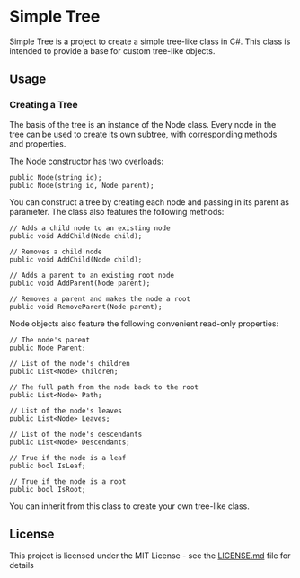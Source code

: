 # Simple Tree

Simple Tree is a project to create a simple tree-like class in C#. This class is intended to provide a base for custom tree-like objects.

## Usage

### Creating a Tree

The basis of the tree is an instance of the Node class. Every node in the tree can be used to create its own subtree, with corresponding methods and properties.

The Node constructor has two overloads:
```
public Node(string id);
public Node(string id, Node parent);
```

You can construct a tree by creating each node and passing in its parent as parameter. The class also features the following methods:

```
// Adds a child node to an existing node
public void AddChild(Node child);

// Removes a child node
public void AddChild(Node child);

// Adds a parent to an existing root node
public void AddParent(Node parent);

// Removes a parent and makes the node a root
public void RemoveParent(Node parent);
```

Node objects also feature the following convenient read-only properties:
```
// The node's parent
public Node Parent;

// List of the node's children
public List<Node> Children;

// The full path from the node back to the root
public List<Node> Path;

// List of the node's leaves
public List<Node> Leaves;

// List of the node's descendants
public List<Node> Descendants;

// True if the node is a leaf
public bool IsLeaf;

// True if the node is a root
public bool IsRoot;
```

You can inherit from this class to create your own tree-like class.

## License

This project is licensed under the MIT License - see the [LICENSE.md](LICENSE.md) file for details